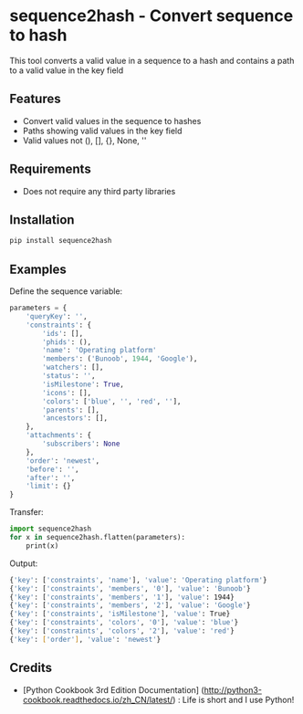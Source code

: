 # sequence2hash - Convert sequence to hash
This tool converts a valid value in a sequence to a hash and contains a path to a valid value in the key field

## Features
- Convert valid values in the sequence to hashes
- Paths showing valid values in the key field
- Valid values not (), [], {}, None, ''

## Requirements
- Does not require any third party libraries

## Installation
```Bash
pip install sequence2hash
```

## Examples
Define the sequence variable:
```Python
parameters = {
    'queryKey': '',
    'constraints': {
        'ids': [],
        'phids': (),
        'name': 'Operating platform'
        'members': ('Bunoob', 1944, 'Google'),
        'watchers': [],
        'status': '',
        'isMilestone': True,
        'icons': [],
        'colors': ['blue', '', 'red', ''],
        'parents': [],
        'ancestors': [],
    },
    'attachments': {
        'subscribers': None
    },
    'order': 'newest',
    'before': '',
    'after': '',
    'limit': {}
}
```
Transfer:
```Python
import sequence2hash
for x in sequence2hash.flatten(parameters):
    print(x)
```
Output:
```Bash
{'key': ['constraints', 'name'], 'value': 'Operating platform'}
{'key': ['constraints', 'members', '0'], 'value': 'Bunoob'}
{'key': ['constraints', 'members', '1'], 'value': 1944}
{'key': ['constraints', 'members', '2'], 'value': 'Google'}
{'key': ['constraints', 'isMilestone'], 'value': True}
{'key': ['constraints', 'colors', '0'], 'value': 'blue'}
{'key': ['constraints', 'colors', '2'], 'value': 'red'}
{'key': ['order'], 'value': 'newest'}
```

## Credits
- [Python Cookbook 3rd Edition Documentation] (http://python3-cookbook.readthedocs.io/zh_CN/latest/) : Life is short and I use Python!
